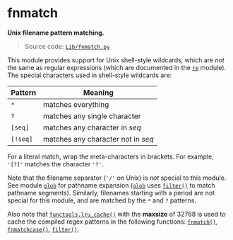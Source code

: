 # fnmatch

**Unix filename pattern matching.**

> Source code: [`Lib/fnmatch.py`](https://github.com/python/cpython/tree/3.13/Lib/fnmatch.py)

This module provides support for Unix shell-style wildcards, which are *not* the same as regular expressions (which are documented in the [`re`](/modules/re/) module). The special characters used in shell-style wildcards are:

| Pattern  | Meaning                            |
| -------- | ---------------------------------- |
| `*`      | matches everything                 |
| `?`      | matches any single character       |
| `[seq]`  | matches any character in *seq*     |
| `[!seq]` | matches any character not in *seq* |

For a literal match, wrap the meta-characters in brackets. For example, `'[?]'` matches the character `'?'`.

Note that the filename separator (`'/'` on Unix) is *not* special to this module. See module [`glob`](/modules/glob/) for pathname expansion ([`glob`](/modules/glob/) uses [`filter()`](/modules/fnmatch/filter.md) to match pathname segments). Similarly, filenames starting with a period are not special for this module, and are matched by the `*` and `?` patterns.

Also note that [`functools.lru_cache()`](/modules/functools/lru_cache.md) with the **maxsize** of 32768 is used to cache the compiled regex patterns in the following functions: [`fnmatch()`](/modules/fnmatch/fnmatch.md), [`fnmatchcase()`](/modules/fnmatch/fnmatchcase.md), [`filter()`](/modules/fnmatch/filter.md).